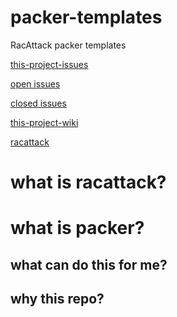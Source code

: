 packer-templates
================

RacAttack packer templates

[this-project-issues](https://github.com/racattack/packer-templates/issues)

[open issues](https://github.com/racattack/packer-templates/issues?page=1&state=open)

[closed issues](https://github.com/racattack/packer-templates/issues?page=1&state=closed)

[this-project-wiki](https://github.com/racattack/packer-templates/wiki)

[racattack](http://racattack.org)

what is racattack?
======

what is packer?
=======

what can do this for me?
-----------

why this repo?
----------


